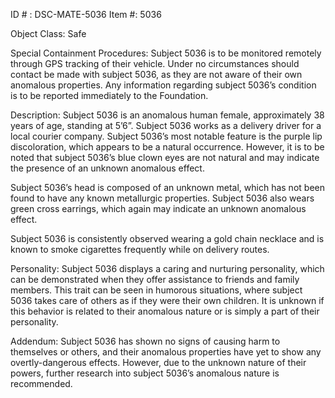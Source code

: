 ID # : DSC-MATE-5036
Item #: 5036

Object Class: Safe

Special Containment Procedures:
Subject 5036 is to be monitored remotely through GPS tracking of their vehicle. Under no circumstances should contact be made with subject 5036, as they are not aware of their own anomalous properties. Any information regarding subject 5036’s condition is to be reported immediately to the Foundation.

Description:
Subject 5036 is an anomalous human female, approximately 38 years of age, standing at 5’6”. Subject 5036 works as a delivery driver for a local courier company. Subject 5036’s most notable feature is the purple lip discoloration, which appears to be a natural occurrence. However, it is to be noted that subject 5036’s blue clown eyes are not natural and may indicate the presence of an unknown anomalous effect.

Subject 5036’s head is composed of an unknown metal, which has not been found to have any known metallurgic properties. Subject 5036 also wears green cross earrings, which again may indicate an unknown anomalous effect.

Subject 5036 is consistently observed wearing a gold chain necklace and is known to smoke cigarettes frequently while on delivery routes.

Personality:
Subject 5036 displays a caring and nurturing personality, which can be demonstrated when they offer assistance to friends and family members. This trait can be seen in humorous situations, where subject 5036 takes care of others as if they were their own children. It is unknown if this behavior is related to their anomalous nature or is simply a part of their personality.

Addendum: 
Subject 5036 has shown no signs of causing harm to themselves or others, and their anomalous properties have yet to show any overtly-dangerous effects. However, due to the unknown nature of their powers, further research into subject 5036’s anomalous nature is recommended.